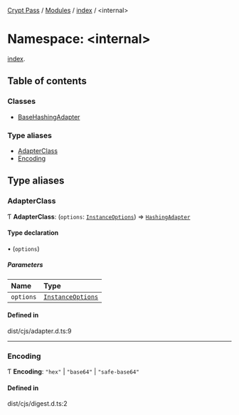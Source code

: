 [Crypt Pass](../README.md) / [Modules](../modules.md) / [index](index.md) / <internal\>

# Namespace: <internal\>

[index](index.md).<internal>

## Table of contents

### Classes

- [BaseHashingAdapter](../classes/index._internal_.BaseHashingAdapter.md)

### Type aliases

- [AdapterClass](index._internal_.md#adapterclass)
- [Encoding](index._internal_.md#encoding)

## Type aliases

### AdapterClass

Ƭ **AdapterClass**: (`options`: [`InstanceOptions`](../interfaces/index.InstanceOptions.md)) => [`HashingAdapter`](../interfaces/index.HashingAdapter.md)

#### Type declaration

• (`options`)

##### Parameters

| Name | Type |
| :------ | :------ |
| `options` | [`InstanceOptions`](../interfaces/index.InstanceOptions.md) |

#### Defined in

dist/cjs/adapter.d.ts:9

___

### Encoding

Ƭ **Encoding**: ``"hex"`` \| ``"base64"`` \| ``"safe-base64"``

#### Defined in

dist/cjs/digest.d.ts:2
